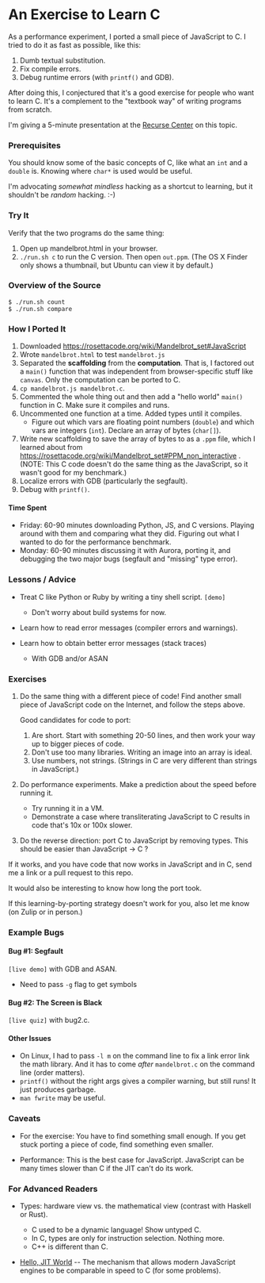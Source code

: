 An Exercise to Learn C
======================

As a performance experiment, I ported a small piece of JavaScript to C.  I
tried to do it as fast as possible, like this:

1. Dumb textual substitution.
2. Fix compile errors.
3. Debug runtime errors (with `printf()` and GDB).

After doing this, I conjectured that it's a good exercise for people who
want to learn C.  It's a complement to the "textbook way" of writing programs
from scratch.

I'm giving a 5-minute presentation at the [Recurse
Center](https://www.recurse.com/) on this topic.

### Prerequisites

You should know some of the basic concepts of C, like what an `int` and a
`double` is.  Knowing where `char*` is used would be useful.

I'm advocating *somewhat mindless* hacking as a shortcut to learning, but it
shouldn't be *random* hacking. :-)

### Try It

Verify that the two programs do the same thing:

1. Open up mandelbrot.html in your browser.
2. `./run.sh c` to run the C version.  Then open `out.ppm`. (The OS X Finder
   only shows a thumbnail, but Ubuntu can view it by default.)

### Overview of the Source

    $ ./run.sh count
    $ ./run.sh compare

### How I Ported It

1. Downloaded https://rosettacode.org/wiki/Mandelbrot_set#JavaScript 
2. Wrote `mandelbrot.html` to test `mandelbrot.js`
3. Separated the **scaffolding** from the **computation**.  That is, I
   factored out a `main()` function that was independent from browser-specific
   stuff like `canvas`.  Only the computation can be ported to C.
4. `cp mandelbrot.js mandelbrot.c`.
5. Commented the whole thing out and then add a "hello world" `main()`
   function in C.  Make sure it compiles and runs.
6. Uncommented one function at a time.  Added types until it compiles.
   - Figure out which vars are floating point numbers (`double`) and which
     vars are integers (`int`).  Declare an array of bytes (`char[]`).
7. Write new scaffolding to save the array of bytes to as a `.ppm` file, which
   I learned about from
   https://rosettacode.org/wiki/Mandelbrot_set#PPM_non_interactive .  (NOTE:
   This C code doesn't do the same thing as the JavaScript, so it wasn't good
   for my benchmark.)
8. Localize errors with GDB (particularly the segfault).
9. Debug with `printf()`.

#### Time Spent

- Friday: 60-90 minutes downloading Python, JS, and C versions.  Playing
  around with them and comparing what they did.  Figuring out what I wanted to
  do for the performance benchmark.
- Monday: 60-90 minutes discussing it with Aurora, porting it, and debugging
  the two major bugs (segfault and "missing" type error).

### Lessons / Advice

- Treat C like Python or Ruby by writing a tiny shell script.  `[demo]`
  - Don't worry about build systems for now.

- Learn how to read error messages (compiler errors and warnings).

- Learn how to obtain better error messages (stack traces)
  - With GDB and/or ASAN

### Exercises

1. Do the same thing with a different piece of code!  Find another small piece
   of JavaScript code on the Internet, and follow the steps above.
   
   Good candidates for code to port:

   1. Are short.  Start with something 20-50 lines, and then work your way up
      to bigger pieces of code.
   1. Don't use too many libraries.  Writing an image into an array is ideal.
   1. Use numbers, not strings.  (Strings in C are very different than strings
      in JavaScript.)

2. Do performance experiments.  Make a prediction about the speed before
   running it.
   - Try running it in a VM.
   - Demonstrate a case where transliterating JavaScript to C results in code
     that's 10x or 100x slower.

3. Do the reverse direction: port C to JavaScript by removing types.  This
   should be easier than JavaScript -> C ?

If it works, and you have code that now works in JavaScript and in C, send me
a link or a pull request to this repo.
   
It would also be interesting to know how long the port took.

If this learning-by-porting strategy doesn't work for you, also let me know
(on Zulip or in person.)

### Example Bugs

#### Bug #1: Segfault

`[live demo]` with GDB and ASAN.

- Need to pass `-g` flag to get symbols

#### Bug #2: The Screen is Black

`[live quiz]` with bug2.c.

#### Other Issues

- On Linux, I had to pass `-l m` on the command line to fix a link error link
  the math library.  And it has to come *after* `mandelbrot.c` on the command
  line (order matters).
- `printf()` without the right args gives a compiler warning, but still runs!
  It just produces garbage.
- `man fwrite` may be useful.

### Caveats

- For the exercise: You have to find something small enough.  If you get stuck
  porting a piece of code, find something even smaller.

- Performance: This is the best case for JavaScript.  JavaScript can be many
  times slower than C if the JIT can't do its work.

### For Advanced Readers

- Types: hardware view vs. the mathematical view (contrast with Haskell or
  Rust).
  - C used to be a dynamic language! Show untyped C.
  - In C, types are only for instruction selection.  Nothing more.
  - C++ is different than C.

- [Hello, JIT
  World](http://blog.reverberate.org/2012/12/hello-jit-world-joy-of-simple-jits.html)
  -- The mechanism that allows modern JavaScript engines to be comparable in
  speed to C (for some problems).

